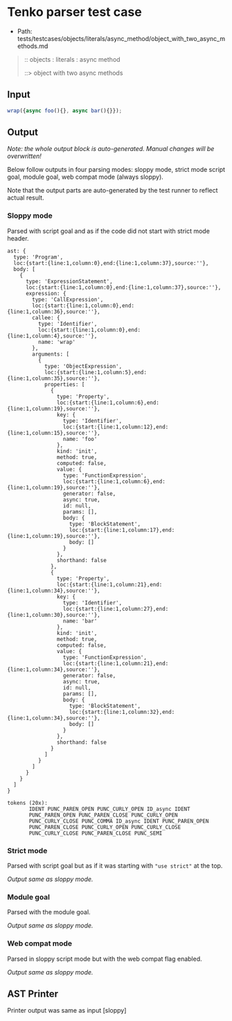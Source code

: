 # Tenko parser test case

- Path: tests/testcases/objects/literals/async_method/object_with_two_async_methods.md

> :: objects : literals : async method
>
> ::> object with two async methods

## Input

`````js
wrap({async foo(){}, async bar(){}});
`````

## Output

_Note: the whole output block is auto-generated. Manual changes will be overwritten!_

Below follow outputs in four parsing modes: sloppy mode, strict mode script goal, module goal, web compat mode (always sloppy).

Note that the output parts are auto-generated by the test runner to reflect actual result.

### Sloppy mode

Parsed with script goal and as if the code did not start with strict mode header.

`````
ast: {
  type: 'Program',
  loc:{start:{line:1,column:0},end:{line:1,column:37},source:''},
  body: [
    {
      type: 'ExpressionStatement',
      loc:{start:{line:1,column:0},end:{line:1,column:37},source:''},
      expression: {
        type: 'CallExpression',
        loc:{start:{line:1,column:0},end:{line:1,column:36},source:''},
        callee: {
          type: 'Identifier',
          loc:{start:{line:1,column:0},end:{line:1,column:4},source:''},
          name: 'wrap'
        },
        arguments: [
          {
            type: 'ObjectExpression',
            loc:{start:{line:1,column:5},end:{line:1,column:35},source:''},
            properties: [
              {
                type: 'Property',
                loc:{start:{line:1,column:6},end:{line:1,column:19},source:''},
                key: {
                  type: 'Identifier',
                  loc:{start:{line:1,column:12},end:{line:1,column:15},source:''},
                  name: 'foo'
                },
                kind: 'init',
                method: true,
                computed: false,
                value: {
                  type: 'FunctionExpression',
                  loc:{start:{line:1,column:6},end:{line:1,column:19},source:''},
                  generator: false,
                  async: true,
                  id: null,
                  params: [],
                  body: {
                    type: 'BlockStatement',
                    loc:{start:{line:1,column:17},end:{line:1,column:19},source:''},
                    body: []
                  }
                },
                shorthand: false
              },
              {
                type: 'Property',
                loc:{start:{line:1,column:21},end:{line:1,column:34},source:''},
                key: {
                  type: 'Identifier',
                  loc:{start:{line:1,column:27},end:{line:1,column:30},source:''},
                  name: 'bar'
                },
                kind: 'init',
                method: true,
                computed: false,
                value: {
                  type: 'FunctionExpression',
                  loc:{start:{line:1,column:21},end:{line:1,column:34},source:''},
                  generator: false,
                  async: true,
                  id: null,
                  params: [],
                  body: {
                    type: 'BlockStatement',
                    loc:{start:{line:1,column:32},end:{line:1,column:34},source:''},
                    body: []
                  }
                },
                shorthand: false
              }
            ]
          }
        ]
      }
    }
  ]
}

tokens (20x):
       IDENT PUNC_PAREN_OPEN PUNC_CURLY_OPEN ID_async IDENT
       PUNC_PAREN_OPEN PUNC_PAREN_CLOSE PUNC_CURLY_OPEN
       PUNC_CURLY_CLOSE PUNC_COMMA ID_async IDENT PUNC_PAREN_OPEN
       PUNC_PAREN_CLOSE PUNC_CURLY_OPEN PUNC_CURLY_CLOSE
       PUNC_CURLY_CLOSE PUNC_PAREN_CLOSE PUNC_SEMI
`````

### Strict mode

Parsed with script goal but as if it was starting with `"use strict"` at the top.

_Output same as sloppy mode._

### Module goal

Parsed with the module goal.

_Output same as sloppy mode._

### Web compat mode

Parsed in sloppy script mode but with the web compat flag enabled.

_Output same as sloppy mode._

## AST Printer

Printer output was same as input [sloppy]
